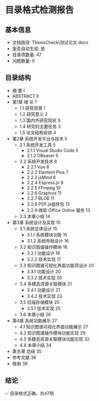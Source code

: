 # 目录格式检测报告

## 基本信息
- 文档路径: ThesisCheck\测试论文.docx
- 是否自动生成: 是
- 目录项数量: 47
- 问题数量: 0

## 目录结构
- 摘  要	I
- ABSTRACT	II
- 第1章 绪  论	1
  - 1.1 研究背景	1
  - 1.2 研究意义	2
  - 1.3 国内外研究现状	3
  - 1.4 研究的主要任务	3
  - 1.5 论文结构安排	4
- 第2章 系统开发平台与技术	5
  - 2.1 系统开发工具	5
    - 2.1.1 Visual Studio Code	5
    - 2.1.2 DBeaver	5
  - 2.2 系统开发技术	6
    - 2.2.1 Vue	6
    - 2.2.2 Element Plus	7
    - 2.2.3 jsMind	8
    - 2.2.4 Express.js	9
    - 2.2.5 FFmpeg	10
    - 2.2.6 Graphviz	11
    - 2.2.7 BLOB	11
    - 2.2.8 PDF.js组件包	13
    - 2.2.9 微软 Office Online 服务	13
  - 2.3 本章小结	14
- 第3章 系统设计及实现	15
  - 3.1 系统总体设计	15
    - 3.1.1 系统模块功能	15
    - 3.1.2 系统布局设计	16
  - 3.2 知识图谱操作模块	16
    - 3.2.1 功能设计	16
    - 3.2.2 技术实现	17
  - 3.3 知识图谱可视化界面功能项设计	20
    - 3.3.1 功能设计	20
    - 3.3.2 技术实现	20
  - 3.4 多模态资源关联模块	21
    - 3.4.1 功能设计	21
    - 3.4.2 技术实现	23
  - 3.5 后端存储模块	25
    - 3.5.1 技术实现	25
  - 3.6 本章小结	26
- 第4章 系统功能展示	27
  - 4.1 知识图谱可视化界面功能展示	27
  - 4.2 知识图谱操作模块功能实现	29
  - 4.3 多模态资源关联模块功能实现	32
  - 4.4 本章小结	34
- 第五章 总结	35
- 参考文献	36
- 致谢	39

## 结论
✅ 目录格式正确，共47项